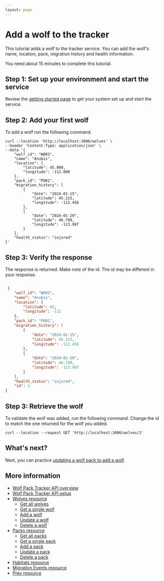 ```yaml
---
layout: page
---
```


# Add a wolf to the tracker

This tutorial adds a wolf to the tracker service. 
You can add the wolf's name, location, pack, migration history and health information. 

You need about 15 minutes to complete this tutorial.

## Step 1: Set up your environment and start the service

Review the [getting started page](../getting-started.md) to get your system set up and start the service. 

## Step 2: Add your first wolf

To add a wolf run the following command. 

```shell
curl --location 'http://localhost:3000/wolves' \
--header 'Content-Type: application/json' \
--data '{
    "wolf_id": "W003",
    "name": "Anubis",
    "location": {
        "latitude": 45.000,
        "longitude": -112.000
    },
    "pack_id": "P001",
    "migration_history": [
        {
            "date": "2024-01-15",
            "latitude": 45.123,
            "longitude": -112.456
        },
        {
            "date": "2024-01-20",
            "latitude": 46.789,
            "longitude": -113.987
        }
    ],
    "health_status": "injured"
}'
```

## Step 3: Verify the response

The response is returned.  Make note of the id. The id may be different in your response.

```JSON

 {
    "wolf_id": "W003",
    "name": "Anubis",
    "location": {
        "latitude": 45,
        "longitude": -112
    },
    "pack_id": "P001",
    "migration_history": [
        {
            "date": "2024-01-15",
            "latitude": 45.123,
            "longitude": -112.456
        },
        {
            "date": "2024-01-20",
            "latitude": 46.789,
            "longitude": -113.987
        }
    ],
    "health_status": "injured",
    "id": 3
}
```

## Step 3: Retrieve the wolf

To validate the wolf was added, run the following command. Change the id to match the one returned for the wolf you added.

```shell
curl --location --request GET 'http://localhost:3000/wolves/3'
```

## What's next?

Next, you can practice [updating a wolf pack to add a wolf](update-pack-tutorial.md).


## More information

* [Wolf Pack Tracker API overview](../index.md)
* [Wolf Pack Tracker API setup](../getting-started.md)
* [Wolves resource](../api/wolves.md)
    * [Get all wolves](../api/wolves-get-all.md)
    * [Get a single wolf](../api/wolves-get-single.md)
    * [Add a wolf](../api/wolves-post.md)
    * [Update a wolf](../api/wolves-put.md)
    * [Delete a wolf](../api/wolves-delete.md)
* [Packs resource](../api/packs.md)
    * [Get all packs](../api/packs-get-all.md)
    * [Get a single pack](../api/packs-get-single.md)
    * [Add a pack](../api/packs-post.md)
    * [Update a  pack](../api/packs-put.md)
    * [Delete a pack](../api/packs-delete.md)
* [Habitats resource](../api/habitats.md)
* [Migration Events resource](../api/migration-events.md)
* [Prey resource](../api/prey.md)

